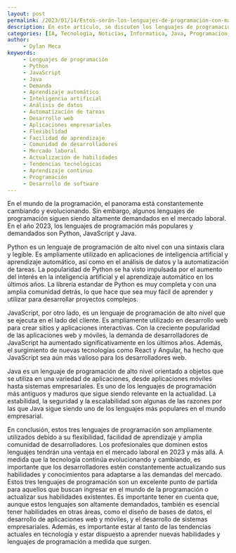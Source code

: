 ```yaml
---
layout: post
permalink: /2023/01/14/Estos-serán-los-lenguajes-de-programación-con-más-demanda-en-2023.html
description: En este artículo, se discuten los lenguajes de programación más demandados en el año 2023; Python, JavaScript y Java. Se detallan las razones por las que estos lenguajes son populares y ampliamente utilizados en aplicaciones de inteligencia artificial, aprendizaje automático, análisis de datos, automatización de tareas, desarrollo web y desarrollo de aplicaciones empresariales. Además, se destaca la importancia de actualizar constantemente las habilidades de los desarrolladores para adaptarse a las demandas del mercado.
categories: [IA, Tecnologia, Noticias, Informatica, Java, Programacion, Python, Javascript]
author: 
     - Dylan Meca
keywords:
     - Lenguajes de programación
     - Python
     - JavaScript
     - Java
     - Demanda
     - Aprendizaje automático
     - Inteligencia artificial
     - Análisis de datos
     - Automatización de tareas
     - Desarrollo web
     - Aplicaciones empresariales
     - Flexibilidad
     - Facilidad de aprendizaje
     - Comunidad de desarrolladores
     - Mercado laboral
     - Actualización de habilidades
     - Tendencias tecnológicas
     - Aprendizaje continuo
     - Programación
     - Desarrollo de software
---
```


En el mundo de la programación, el panorama está constantemente cambiando y evolucionando. Sin embargo, algunos lenguajes de programación siguen siendo altamente demandados en el mercado laboral. En el año 2023, los lenguajes de programación más populares y demandados son Python, JavaScript y Java.

Python es un lenguaje de programación de alto nivel con una sintaxis clara y legible. Es ampliamente utilizado en aplicaciones de inteligencia artificial y aprendizaje automático, así como en el análisis de datos y la automatización de tareas. La popularidad de Python se ha visto impulsada por el aumento del interés en la inteligencia artificial y el aprendizaje automático en los últimos años. La librería estandar de Python es muy completa y con una amplia comunidad detrás, lo que hace que sea muy fácil de aprender y utilizar para desarrollar proyectos complejos.

JavaScript, por otro lado, es un lenguaje de programación de alto nivel que se ejecuta en el lado del cliente. Es ampliamente utilizado en desarrollo web para crear sitios y aplicaciones interactivas. Con la creciente popularidad de las aplicaciones web y móviles, la demanda de desarrolladores de JavaScript ha aumentado significativamente en los últimos años. Además, el surgimiento de nuevas tecnologías como React y Angular, ha hecho que JavaScript sea aún más valioso para los desarrolladores web.

Java es un lenguaje de programación de alto nivel orientado a objetos que se utiliza en una variedad de aplicaciones, desde aplicaciones móviles hasta sistemas empresariales. Es uno de los lenguajes de programación más antiguos y maduros que sigue siendo relevante en la actualidad. La estabilidad, la seguridad y la escalabilidad son algunas de las razones por las que Java sigue siendo uno de los lenguajes más populares en el mundo empresarial.

En conclusión, estos tres lenguajes de programación son ampliamente utilizados debido a su flexibilidad, facilidad de aprendizaje y amplia comunidad de desarrolladores. Los profesionales que dominen estos lenguajes tendrán una ventaja en el mercado laboral en 2023 y más allá. A medida que la tecnología continúa evolucionando y cambiando, es importante que los desarrolladores estén constantemente actualizando sus habilidades y conocimientos para adaptarse a las demandas del mercado. Estos tres lenguajes de programación son 
un excelente punto de partida para aquellos que buscan ingresar en el mundo de la programación o actualizar sus habilidades existentes. Es importante tener en cuenta que, aunque estos lenguajes son altamente demandados, también es esencial tener habilidades en otras áreas, como el diseño de bases de datos, el desarrollo de aplicaciones web y móviles, y el desarrollo de sistemas empresariales. Además, es importante estar al tanto de las tendencias actuales en tecnología y estar dispuesto a aprender nuevas habilidades y lenguajes de programación a medida que surgen.
